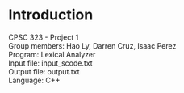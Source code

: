 # Introduction
CPSC 323 - Project 1  
Group members: Hao Ly, Darren Cruz, Isaac Perez  
Program: Lexical Analyzer  
Input file: input_scode.txt  
Output file: output.txt  
Language: C++
